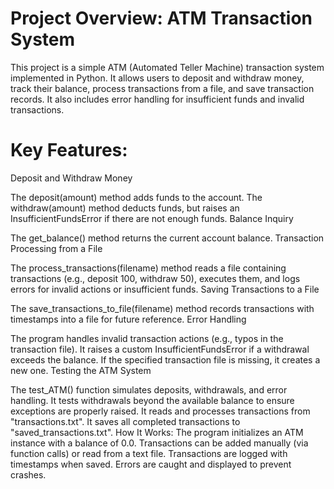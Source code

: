 # Project Overview: ATM Transaction System
This project is a simple ATM (Automated Teller Machine) transaction system implemented in Python. It allows users to deposit and withdraw money, track their balance, process transactions from a file, and save transaction records. It also includes error handling for insufficient funds and invalid transactions.

# Key Features:
Deposit and Withdraw Money

The deposit(amount) method adds funds to the account.
The withdraw(amount) method deducts funds, but raises an InsufficientFundsError if there are not enough funds.
Balance Inquiry

The get_balance() method returns the current account balance.
Transaction Processing from a File

The process_transactions(filename) method reads a file containing transactions (e.g., deposit 100, withdraw 50), executes them, and logs errors for invalid actions or insufficient funds.
Saving Transactions to a File

The save_transactions_to_file(filename) method records transactions with timestamps into a file for future reference.
Error Handling

The program handles invalid transaction actions (e.g., typos in the transaction file).
It raises a custom InsufficientFundsError if a withdrawal exceeds the balance.
If the specified transaction file is missing, it creates a new one.
Testing the ATM System

The test_ATM() function simulates deposits, withdrawals, and error handling.
It tests withdrawals beyond the available balance to ensure exceptions are properly raised.
It reads and processes transactions from "transactions.txt".
It saves all completed transactions to "saved_transactions.txt".
How It Works:
The program initializes an ATM instance with a balance of 0.0.
Transactions can be added manually (via function calls) or read from a text file.
Transactions are logged with timestamps when saved.
Errors are caught and displayed to prevent crashes.
